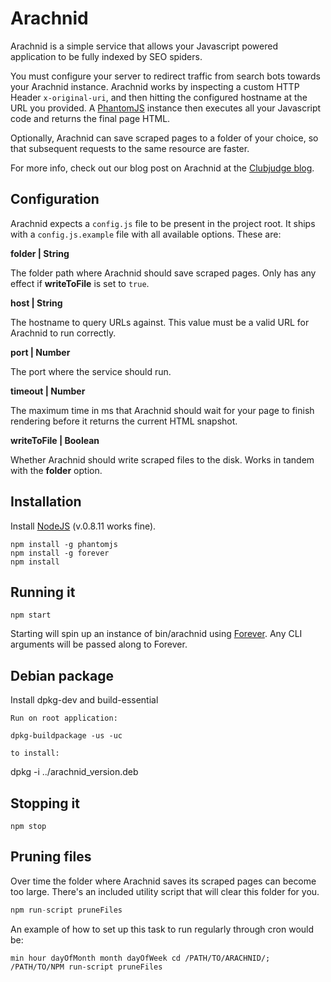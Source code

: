 # Arachnid
Arachnid is a simple service that allows your Javascript powered application to be fully indexed by SEO spiders.

You must configure your server to redirect traffic from search bots towards your Arachnid instance.
Arachnid works by inspecting a custom HTTP Header ```x-original-uri```, and then hitting the configured hostname at the URL you provided.
A [PhantomJS](http://phantomjs.org) instance then executes all your Javascript code and returns the final page HTML.

Optionally, Arachnid can save scraped pages to a folder of your choice, so that subsequent requests to the same resource are faster.

For more info, check out our blog post on Arachnid at the [Clubjudge blog](http://blog.clubjudge.com/post/57057303972/introducing-arachnid).

## Configuration
Arachnid expects a ```config.js``` file to be present in the project root. It ships with a ```config.js.example``` file with all available options. These are:

**folder | String**

The folder path where Arachnid should save scraped pages. Only has any effect if **writeToFile** is set to ```true```.

**host | String**

The hostname to query URLs against. This value must be a valid URL for Arachnid to run correctly.

**port | Number**

The port where the service should run.

**timeout | Number**

The maximum time in ms that Arachnid should wait for your page to finish rendering before it returns the current HTML snapshot.

**writeToFile | Boolean**

Whether Arachnid should write scraped files to the disk. Works in tandem with the **folder** option.

## Installation

Install [NodeJS](http://nodejs.org) (v.0.8.11 works fine).

```
npm install -g phantomjs
npm install -g forever
npm install
```
## Running it

```
npm start
```

Starting will spin up an instance of bin/arachnid using [Forever](https://github.com/nodejitsu/forever). Any CLI arguments will be passed along to Forever.

## Debian package
Install dpkg-dev and build-essential
```
Run on root application:

dpkg-buildpackage -us -uc

to install:
```
dpkg -i ../arachnid_version.deb

## Stopping it
```
npm stop
```

## Pruning files
Over time the folder where Arachnid saves its scraped pages can become too large. There's an included utility script that will clear this folder for you.

```javascript
npm run-script pruneFiles
```

An example of how to set up this task to run regularly through cron would be:

```
min hour dayOfMonth month dayOfWeek cd /PATH/TO/ARACHNID/; /PATH/TO/NPM run-script pruneFiles
```
